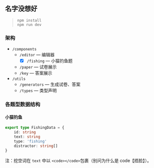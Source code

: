 ## 名字没想好

> ```
> npm install
> npm run dev
> ```

### 架构

- `/components`
  - `/editor` — 编辑器
    - [x] `/fishing` — 小猫钓鱼题
  - `/paper` — 试卷展示
  - `/key` — 答案展示
- `/utils`
  - `/generators` — 生成试卷、答案
  - `/types` — 类型声明

### 各题型数据结构

#### 小猫钓鱼

```ts
export type FishingData = {
    id: string
    text: string
    type: 'fishing'
    distractor: string[]
}
```

注：挖空词在 `text` 中以 `<code></code>`包裹（别问为什么是 code【捂脸】）。
